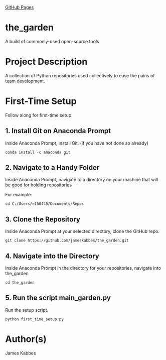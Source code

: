 [GitHub Pages](https://jameskabbes.github.io/the_garden/)

# the_garden
A build of commonly-used open-source tools

# Project Description
A collection of Python repositories used collectively to ease the pains of team development.

# First-Time Setup
Follow along for first-time setup.

## 1. Install Git on Anaconda Prompt
Inside Anaconda Prompt, install Git. (if you have not done so already)
```
conda install -c anaconda git
```

## 2. Navigate to a Handy Folder
Inside Anaconda Prompt, navigate to a directory on your machine that will be good for holding repositories

For example:
```
cd C:/Users/e150445/Documents/Repos
```

## 3. Clone the Repository
Inside Anaconda Prompt at your selected directory, clone the GitHub repo.
```
git clone https://github.com/jameskabbes/the_garden.git
```

## 4. Navigate into the Directory
Inside Anaconda Prompt in the directory for your repositories, navigate into the_garden
```
cd the_garden
```

## 5. Run the script main_garden.py
Run the setup script.
```
python first_time_setup.py
```



# Author(s)
James Kabbes